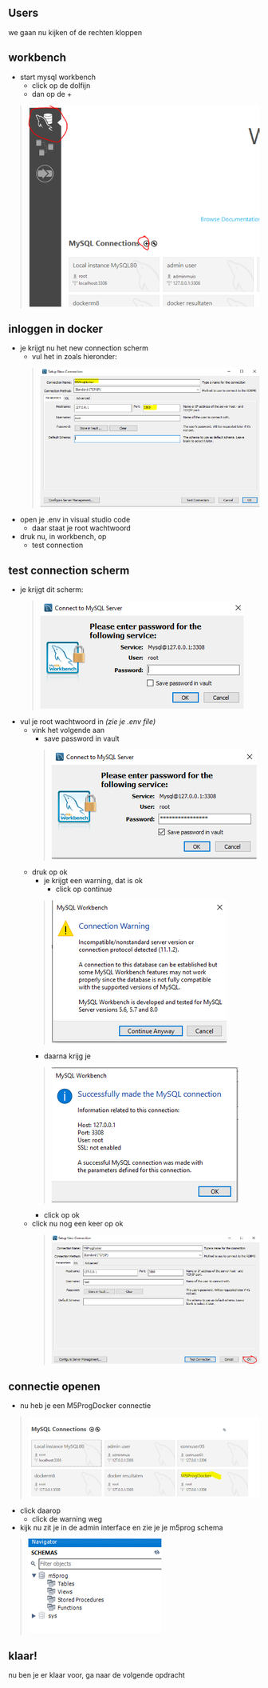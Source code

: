 ## Users

we gaan nu kijken of de rechten kloppen

## workbench

- start mysql workbench
    - click op de dolfijn
    - dan op de +
>![](img/startworkbench.PNG)

## inloggen in docker

- je krijgt nu het new connection scherm
    - vul het in zoals hieronder:
    >![](img/newconn.PNG)
- open je .env in visual studio code
    - daar staat je root wachtwoord
- druk nu, in workbench, op
    - test connection 

## test connection scherm
- je krijgt dit scherm:
    >![](img/pword.PNG)
- vul je root wachtwoord in *(zie je .env file)*
    - vink het volgende aan
        - save password in vault
        >![](img/invulww.PNG)
    - druk op ok
        - je krijgt een warning, dat is ok
            - click op continue
        >![](img/warning.PNG)
        - daarna krijg je
        >![](img/success.PNG)
        - click op ok
    - click nu nog een keer op ok
        >![](img/ok.PNG)

## connectie openen

- nu heb je een M5ProgDocker connectie

>![](img/m5dockconn.PNG)
- click daarop
    - click de warning weg
- kijk nu zit je in de admin interface en zie je je m5prog schema
>![](img/admin.PNG)



## klaar!

nu ben je er klaar voor, ga naar de volgende opdracht